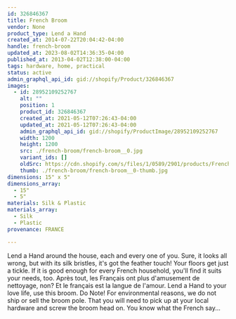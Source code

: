 ```yaml
---
id: 326846367
title: French Broom
vendor: None
product_type: Lend a Hand
created_at: 2014-07-22T20:04:42-04:00
handle: french-broom
updated_at: 2023-08-02T14:36:35-04:00
published_at: 2013-04-02T12:38:00-04:00
tags: hardware, home, practical
status: active
admin_graphql_api_id: gid://shopify/Product/326846367
images:
  - id: 28952109252767
    alt: ""
    position: 1
    product_id: 326846367
    created_at: 2021-05-12T07:26:43-04:00
    updated_at: 2021-05-12T07:26:43-04:00
    admin_graphql_api_id: gid://shopify/ProductImage/28952109252767
    width: 1200
    height: 1200
    src: ./french-broom/french-broom__0.jpg
    variant_ids: []
    oldSrc: https://cdn.shopify.com/s/files/1/0589/2901/products/French-Broom_1.jpg?v=1620818803
    thumb: ./french-broom/french-broom__0-thumb.jpg
dimensions: 15" x 5"
dimensions_array:
  - 15"
  - 5"
materials: Silk & Plastic
materials_array:
  - Silk
  - Plastic
provenance: FRANCE

---
```


Lend a Hand around the house, each and every one of you. Sure, it looks all wrong, but with its silk bristles, it's got the feather touch! Your floors get just a tickle. If it is good enough for every French household, you'll find it suits your needs, too. Après tout, les Français ont plus d'amusement de nettoyage, non? Et le français est la langue de l'amour. Lend a Hand to your love life, use this broom. Do Note! For environmental reasons, we do not ship or sell the broom pole. That you will need to pick up at your local hardware and screw the broom head on. You know what the French say...